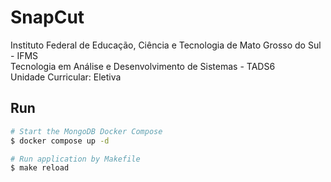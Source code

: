<!-- cSpell:disable -->
# SnapCut

Instituto  Federal de Educação, Ciência e Tecnologia de Mato Grosso do Sul - IFMS<br/>
Tecnologia em Análise e Desenvolvimento de Sistemas - TADS6<br/>
Unidade Curricular: Eletiva

## Run

```bash
# Start the MongoDB Docker Compose
$ docker compose up -d

# Run application by Makefile
$ make reload
```

<!-- profile

/profile/:id
/profile/photo/:id

login
/auth/login

register
/auth/signin

/auth/forgot-password
/auth/check-email -->
